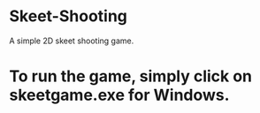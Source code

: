 # Skeet-Shooting
A simple 2D skeet shooting game.

# To run the game, simply click on skeetgame.exe for Windows.
